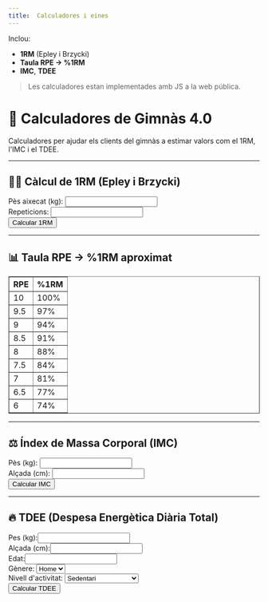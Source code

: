 ```yaml
---
title:  Calculadores i eines
---
```

Inclou:
- **1RM** (Epley i Brzycki)
- **Taula RPE → %1RM**
- **IMC**, **TDEE**

> Les calculadores estan implementades amb JS a la web pública.

<h1>🧮 Calculadores de Gimnàs 4.0</h1>

<p>Calculadores per ajudar els clients del gimnàs a estimar valors com el 1RM, l'IMC i el TDEE.</p>

<hr>

<h2>🏋️‍♂️ Càlcul de 1RM (Epley i Brzycki)</h2>
<label>Pès aixecat (kg):</label>
<input id="peso" type="number" step="0.1"><br>
<label>Repeticions:</label>
<input id="reps" type="number"><br>
<button onclick="calcular1RM()">Calcular 1RM</button>

<p id="res1rm"></p>

<hr>

<h2>📊 Taula RPE → %1RM aproximat</h2>
<table border="1" cellpadding="4">
  <tr><th>RPE</th><th>%1RM</th></tr>
  <tr><td>10</td><td>100%</td></tr>
  <tr><td>9.5</td><td>97%</td></tr>
  <tr><td>9</td><td>94%</td></tr>
  <tr><td>8.5</td><td>91%</td></tr>
  <tr><td>8</td><td>88%</td></tr>
  <tr><td>7.5</td><td>84%</td></tr>
  <tr><td>7</td><td>81%</td></tr>
  <tr><td>6.5</td><td>77%</td></tr>
  <tr><td>6</td><td>74%</td></tr>
</table>

<hr>

<h2>⚖️ Índex de Massa Corporal (IMC)</h2>
<label>Pès (kg):</label>
<input id="imc_peso" type="number" step="0.1"><br>
<label>Alçada (cm):</label>
<input id="imc_altura" type="number"><br>
<button onclick="calcularIMC()">Calcular IMC</button>
<p id="resIMC"></p>

<hr>

<h2>🔥 TDEE (Despesa Energètica Diària Total)</h2>
<label>Pes (kg):</label><input id="tdee_peso" type="number"><br>
<label>Alçada (cm):</label><input id="tdee_altura" type="number"><br>
<label>Edat:</label><input id="tdee_edat" type="number"><br>
<label>Gènere:</label>
<select id="tdee_genere">
  <option value="home">Home</option>
  <option value="dona">Dona</option>
</select><br>
<label>Nivell d'activitat:</label>
<select id="tdee_activitat">
  <option value="1.2">Sedentari</option>
  <option value="1.375">Lleugerament actiu</option>
  <option value="1.55">Moderat</option>
  <option value="1.725">Molt actiu</option>
  <option value="1.9">Extremadament actiu</option>
</select><br>
<button onclick="calcularTDEE()">Calcular TDEE</button>
<p id="resTDEE"></p>

<script>
// --- 1RM ---
function calcular1RM() {
  const peso = parseFloat(document.getElementById("peso").value);
  const reps = parseInt(document.getElementById("reps").value);

  if (isNaN(peso) || isNaN(reps) || reps <= 0) {
    document.getElementById("res1rm").innerText = "Introdueix valors vàlids.";
    return;
  }

  const epley = peso * (1 + reps / 30);
  const brzycki = peso * (36 / (37 - reps));
  document.getElementById("res1rm").innerHTML = `
    <b>Resultats:</b><br>
    Epley: ${epley.toFixed(1)} kg<br>
    Brzycki: ${brzycki.toFixed(1)} kg
  `;
}

// --- IMC ---
function calcularIMC() {
  const peso = parseFloat(document.getElementById("imc_peso").value);
  const alturaCm = parseFloat(document.getElementById("imc_altura").value);
  const altura = alturaCm / 100;
  if (!peso || !altura) {
    document.getElementById("resIMC").innerText = "Introdueix pes i alçada vàlids.";
    return;
  }
  const imc = peso / (altura * altura);
  let cat = "";
  if (imc < 18.5) cat = "Baix pes";
  else if (imc < 25) cat = "Pes normal";
  else if (imc < 30) cat = "Sobrepès";
  else cat = "Obesitat";

  document.getElementById("resIMC").innerHTML = `IMC: <b>${imc.toFixed(1)}</b> (${cat})`;
}

// --- TDEE ---
function calcularTDEE() {
  const peso = parseFloat(document.getElementById("tdee_peso").value);
  const altura = parseFloat(document.getElementById("tdee_altura").value);
  const edat = parseFloat(document.getElementById("tdee_edat").value);
  const genere = document.getElementById("tdee_genere").value;
  const activitat = parseFloat(document.getElementById("tdee_activitat").value);

  if (!peso || !altura || !edat) {
    document.getElementById("resTDEE").innerText = "Completa tots els camps.";
    return;
  }

  // Fórmula Mifflin-St Jeor
  let bmr;
  if (genere === "home") {
    bmr = 10 * peso + 6.25 * altura - 5 * edat + 5;
  } else {
    bmr = 10 * peso + 6.25 * altura - 5 * edat - 161;
  }
  const tdee = bmr * activitat;
  document.getElementById("resTDEE").innerHTML = `
    <b>BMR:</b> ${bmr.toFixed(0)} kcal/dia<br>
    <b>TDEE:</b> ${tdee.toFixed(0)} kcal/dia
  `;
}
</script>
